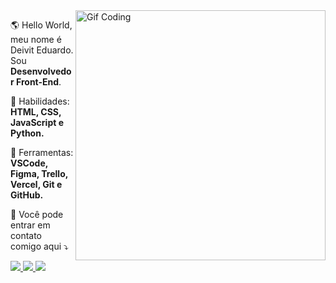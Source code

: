 <img src="https://github.com/eduardoalmeida45/eduardoalmeida45/blob/main/images/coding.gif" min-width="400px" max-width="400px" width="400px" align="right" alt="Gif Coding">

<p align="left"> 
  🌎 Hello World, meu nome é Deivit Eduardo. Sou <strong>Desenvolvedor Front-End</strong>.
</p>

<p align="left">
  🧪 Habilidades: <strong>HTML, CSS, JavaScript e Python.</strong>
</p>

<p align="left">
  💼 Ferramentas: <strong>VSCode, Figma, Trello, Vercel, Git e GitHub.</strong>
</p>

<p align="left">
  💌 Você pode entrar em contato comigo aqui ⤵️
</p>

<p align="left">
  <a href="https://www.linkedin.com/in/deivit-eduardo" alt="Linkedin">
    <img src="https://img.shields.io/badge/-Linkedin-1C1C1C?style=for-the-badge&logo=Linkedin&logoColor=6610F2&link=https://www.linkedin.com/in/deivit-eduardo"/>
  </a>
  
  <a href="mailto:eduardoalmeida5547@gmail.com" alt="Gmail">
    <img src="https://img.shields.io/badge/-Gmail-1C1C1C?style=for-the-badge&logo=Gmail&logoColor=6610F2&link=mailto:eduardoalmeida5547@gmail.com"/>
 </a>
  
  <a href="https://www.instagram.com/im_duardo07" alt="Instagram">
    <img src="https://img.shields.io/badge/-Instagram-1C1C1C?style=for-the-badge&logo=Instagram&logoColor=6610F2&link=https://www.instagram.com/im_duardo07"/>
  </a>
</p>
